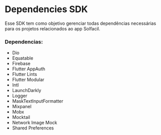 # Dependencies SDK

Esse SDK tem como objetivo gerenciar todas dependências necessárias para os projetos relacionados ao app Solfacil.

### Dependencias:
- Dio
- Equatable
- Firebase
- Flutter AppAuth
- Flutter Lints
- Flutter Modular
- Intl
- LaunchDarkly
- Logger
- MaskTextInputFormatter
- Mixpanel
- Mobx
- Mocktail
- Network Image Mock
- Shared Preferences